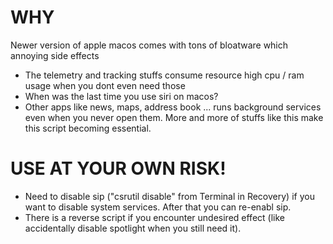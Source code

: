 
# WHY
Newer version of apple macos comes with tons of bloatware which annoying side effects
- The telemetry and tracking stuffs consume resource high cpu / ram usage when you dont even need those
- When was the last time you use siri on macos?
- Other apps like news, maps, address book ... runs background services even when you never open them.
More and more of stuffs like this make this script becoming essential.


# USE AT YOUR OWN RISK!
- Need to disable sip ("csrutil disable" from Terminal in Recovery) if you want to disable system services. After that you can re-enabl sip.
- There is a reverse script if you encounter undesired effect (like accidentally disable spotlight when you still need it).
